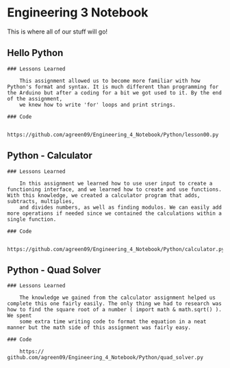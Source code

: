 # Engineering 3 Notebook

This is where all of our stuff will go!

## Hello Python

	### Lessons Learned

		This assignment allowed us to become more familiar with how Python's format and syntax. It is much different than programming for the Arduino but after a coding for a bit we got used to it. By the end of the assignment, 
		we knew how to write 'for' loops and print strings.

	### Code

		https://github.com/agreen09/Engineering_4_Notebook/Python/lesson00.py

## Python - Calculator

	### Lessons Learned

		In this assignment we learned how to use user input to create a functioning interface, and we learned how to create and use functions. With this knowledge, we created a calculator program that adds, subtracts, multiplies,
		and divides numbers, as well as finding modulos. We can easily add more operations if needed since we contained the calculations within a single function. 

	### Code

		https://github.com/agreen09/Engineering_4_Notebook/Python/calculator.py

## Python - Quad Solver

	### Lessons Learned
		
		The knowledge we gained from the calculator assignment helped us complete this one fairly easily. The only thing we had to research was how to find the square root of a number ( import math & math.sqrt() ). We spent
		some extra time writing code to format the equation in a neat manner but the math side of this assignment was fairly easy.

	### Code

		https:// github.com/agreen09/Engineering_4_Notebook/Python/quad_solver.py
